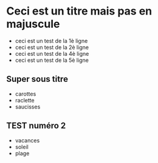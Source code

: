 # Ceci est un titre mais pas en majuscule

- ceci est un test de la 1è ligne
- ceci est un test de la 2è ligne
- ceci est un test de la 4è ligne
- ceci est un test de la 5è ligne

## Super sous titre

- carottes
- raclette
- saucisses

## TEST numéro 2

- vacances
- soleil
- plage
